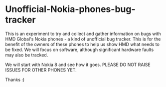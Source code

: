 # Unofficial-Nokia-phones-bug-tracker
This is an experiment to try and collect and gather information on bugs with HMD Global's Nokia phones - a kind of unofficial bug tracker. This is for the benefit of the owners of these phones to help us show HMD what needs to be fixed. We will focus on software, although significant hardware faults may also be tracked.

We will start with Nokia 8 and see how it goes. PLEASE DO NOT RAISE ISSUES FOR OTHER PHONES YET.

Thanks :)

